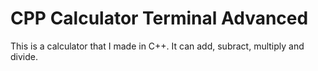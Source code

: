 # CPP Calculator Terminal Advanced
This is a calculator that I made in C++. It can add, subract, multiply and divide.
